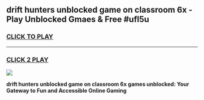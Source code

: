 
## drift hunters unblocked game on classroom 6x - Play Unblocked Gmaes & Free #ufl5u
<h3>
<a href="https://premium.freeplayer.one?title=drift_hunters_unblocked_game_on_classroom_6x&ref=03M">CLICK TO PLAY</a></h3>
<hr>

<h3>
<a href="https://premium.freeplayer.one?title=drift_hunters_unblocked_game_on_classroom_6x&ref=03M">CLICK 2 PLAY</a>
  
</h3>

<a href="https://premium.freeplayer.one?title=drift_hunters_unblocked_game_on_classroom_6x&ref=03M"><img src="https://clearcache.store/games.png"></a>


**drift hunters unblocked game on classroom 6x games unblocked: Your Gateway to Fun and Accessible Online Gaming**
